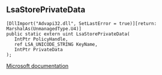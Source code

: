 ## LsaStorePrivateData

```
[DllImport("Advapi32.dll", SetLastError = true)][return: MarshalAs(UnmanagedType.U4)]
public static extern uint LsaStorePrivateData(
   IntPtr PolicyHandle,
   ref LSA_UNICODE_STRING KeyName,
   IntPtr PrivateData
);
```

[Microsoft documentation](https://docs.microsoft.com/en-us/windows/win32/api/ntsecapi/nf-ntsecapi-lsastoreprivatedata)
